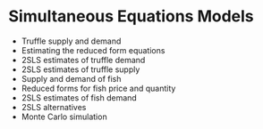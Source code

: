 # Simultaneous Equations Models

- Truffle supply and demand
- Estimating the reduced form equations
- 2SLS estimates of truffle demand
- 2SLS estimates of truffle supply
- Supply and demand of fish
- Reduced forms for fish price and quantity
- 2SLS estimates of fish demand
- 2SLS alternatives
- Monte Carlo simulation
